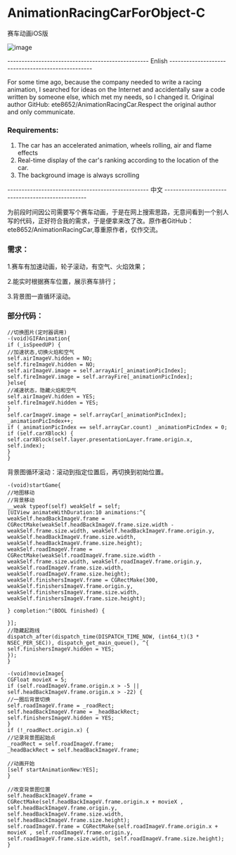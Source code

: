 # AnimationRacingCarForObject-C
赛车动画iOS版

![image](https://github.com/VKOOY/AnimationRacingCarForObject-C/blob/master/VKAnimationRacingCar.gif)

-------------------------------------------------- Enlish --------------------------------------------------

For some time ago, because the company needed to write a racing animation, I searched for ideas on the Internet and accidentally saw a code written by someone else, which met my needs, so I changed it. Original author GitHub: ete8652/AnimationRacingCar.Respect the original author and only communicate.

### Requirements:

1. The car has an accelerated animation, wheels rolling, air and flame effects
2. Real-time display of the car's ranking according to the location of the car.
3. The background image is always scrolling


-------------------------------------------------- 中文 --------------------------------------------------

为前段时间因公司需要写个赛车动画，于是在网上搜索思路，无意间看到一个别人写的代码，正好符合我的需求，于是便拿来改了改。原作者GitHub：ete8652/AnimationRacingCar,尊重原作者，仅作交流。

### 需求：

1.赛车有加速动画，轮子滚动，有空气、火焰效果；

2.能实时根据赛车位置，展示赛车排行；

3.背景图一直循环滚动。

### 部分代码：

```
//切换图片(定时器调用)
-(void)GIFAnimation{
if (_isSpeedUP) {
//加速状态,切换火焰和空气
self.airImageV.hidden = NO;
self.fireImageV.hidden = NO;
self.airImageV.image = self.arrayAir[_animationPicIndex];
self.fireImageV.image = self.arrayFire[_animationPicIndex];
}else{
//减速状态，隐藏火焰和空气
self.airImageV.hidden = YES;
self.fireImageV.hidden = YES;
}
self.carImageV.image = self.arrayCar[_animationPicIndex];
_animationPicIndex++;
if (_animationPicIndex == self.arrayCar.count) _animationPicIndex = 0;
if (self.carXBlock) {
self.carXBlock(self.layer.presentationLayer.frame.origin.x, self.index);
}
}
```

背景图循环滚动：滚动到指定位置后，再切换到初始位置。

```
-(void)startGame{
//地图移动
//背景移动
__weak typeof(self) weakSelf = self;
[UIView animateWithDuration:10 animations:^{
weakSelf.headBackImageV.frame = CGRectMake(weakSelf.headBackImageV.frame.size.width - weakSelf.frame.size.width, weakSelf.headBackImageV.frame.origin.y, weakSelf.headBackImageV.frame.size.width, weakSelf.headBackImageV.frame.size.height);
weakSelf.roadImageV.frame = CGRectMake(weakSelf.roadImageV.frame.size.width - weakSelf.frame.size.width, weakSelf.roadImageV.frame.origin.y, weakSelf.roadImageV.frame.size.width, weakSelf.roadImageV.frame.size.height);
weakSelf.finishersImageV.frame = CGRectMake(300, weakSelf.finishersImageV.frame.origin.y, weakSelf.finishersImageV.frame.size.width, weakSelf.finishersImageV.frame.size.height);

} completion:^(BOOL finished) {

}];
//隐藏起跑线
dispatch_after(dispatch_time(DISPATCH_TIME_NOW, (int64_t)(3 * NSEC_PER_SEC)), dispatch_get_main_queue(), ^{
self.finishersImageV.hidden = YES;
});
}

-(void)movieImage{
CGFloat movieX = 5;
if (self.roadImageV.frame.origin.x > -5 || self.headBackImageV.frame.origin.x > -22) {
//一圈后背景切换
self.roadImageV.frame = _roadRect;
self.headBackImageV.frame = _headBackRect;
self.finishersImageV.hidden = YES;
}
if (!_roadRect.origin.x) {
//记录背景图起始点
_roadRect = self.roadImageV.frame;
_headBackRect = self.headBackImageV.frame;

//动画开始
[self startAnimationNew:YES];
}

//改变背景图位置
self.headBackImageV.frame = CGRectMake(self.headBackImageV.frame.origin.x + movieX , self.headBackImageV.frame.origin.y, self.headBackImageV.frame.size.width, self.headBackImageV.frame.size.height);
self.roadImageV.frame = CGRectMake(self.roadImageV.frame.origin.x + movieX , self.roadImageV.frame.origin.y, self.roadImageV.frame.size.width, self.roadImageV.frame.size.height);
}
```

